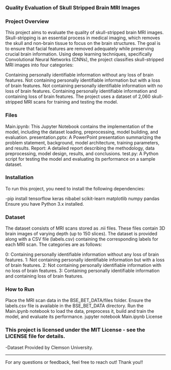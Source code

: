 ### Quality Evaluation of Skull Stripped Brain MRI Images

### Project Overview

This project aims to evaluate the quality of skull-stripped brain MRI images. Skull-stripping is an essential process in medical imaging, which removes the skull and non-brain tissue to focus on the brain structures. The goal is to ensure that facial features are removed adequately while preserving crucial brain information. Using deep learning techniques, specifically Convolutional Neural Networks (CNNs), the project classifies skull-stripped MRI images into four categories:

Containing personally identifiable information without any loss of brain features.
Not containing personally identifiable information but with a loss of brain features.
Not containing personally identifiable information with no loss of brain features.
Containing personally identifiable information and containing loss of brain features.
The project uses a dataset of 2,060 skull-stripped MRI scans for training and testing the model.

### Files

Main.ipynb: This Jupyter Notebook contains the implementation of the model, including the dataset loading, preprocessing, model building, and evaluation.
presentation.pptx: A PowerPoint presentation summarizing the problem statement, background, model architecture, training parameters, and results.
Report: A detailed report describing the methodology, data preprocessing, model design, results, and conclusions.
test.py: A Python script for testing the model and evaluating its performance on a sample dataset.

### Installation

To run this project, you need to install the following dependencies:

-pip install tensorflow keras nibabel scikit-learn matplotlib numpy pandas
Ensure you have Python 3.x installed.

### Dataset

The dataset consists of MRI scans stored as .nii files. These files contain 3D brain images of varying depth (up to 150 slices). The dataset is provided along with a CSV file (labels.csv) containing the corresponding labels for each MRI scan. The categories are as follows:

0: Containing personally identifiable information without any loss of brain features.
1: Not containing personally identifiable information but with a loss of brain features.
2: Not containing personally identifiable information with no loss of brain features.
3: Containing personally identifiable information and containing loss of brain features.

### How to Run

Place the MRI scan data in the BSE_BET_DATA/files folder.
Ensure the labels.csv file is available in the BSE_BET_DATA directory.
Run the Main.ipynb notebook to load the data, preprocess it, build and train the model, and evaluate its performance.
jupyter notebook Main.ipynb
License

### This project is licensed under the MIT License - see the LICENSE file for details.
-Dataset Provided by Clemson University.

---
For any questions or feedback, feel free to reach out!
Thank you!!







